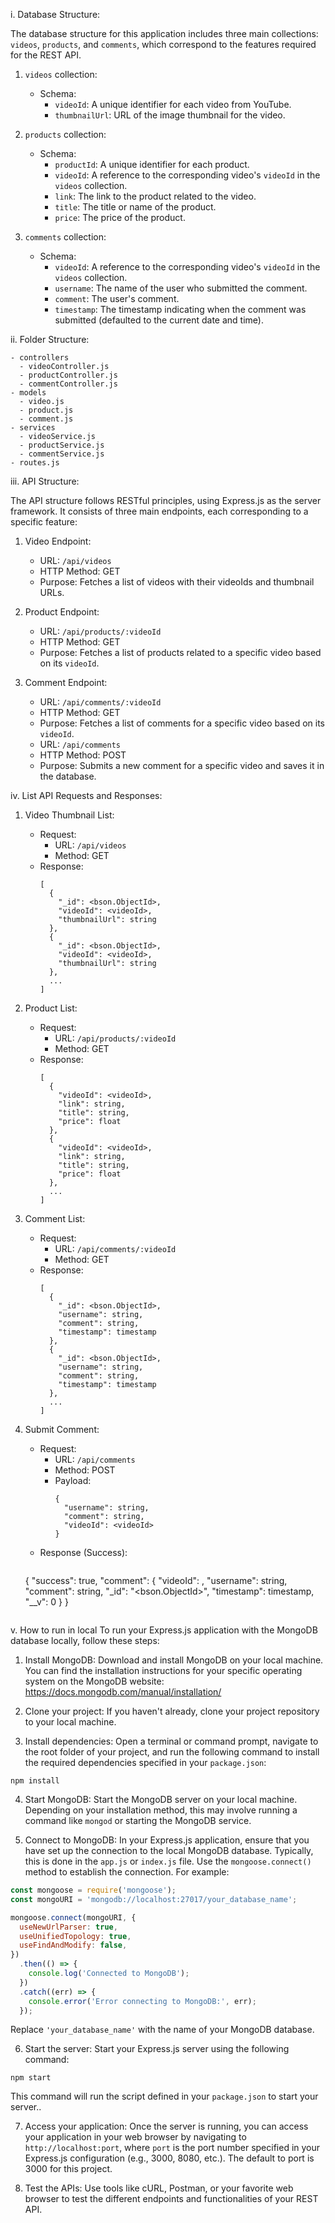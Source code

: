 i. Database Structure:

The database structure for this application includes three main collections: `videos`, `products`, and `comments`, which correspond to the features required for the REST API.

1. `videos` collection:
   - Schema:
     - `videoId`: A unique identifier for each video from YouTube.
     - `thumbnailUrl`: URL of the image thumbnail for the video.

2. `products` collection:
   - Schema:
     - `productId`: A unique identifier for each product.
     - `videoId`: A reference to the corresponding video's `videoId` in the `videos` collection.
     - `link`: The link to the product related to the video.
     - `title`: The title or name of the product.
     - `price`: The price of the product.

3. `comments` collection:
   - Schema:
     - `videoId`: A reference to the corresponding video's `videoId` in the `videos` collection.
     - `username`: The name of the user who submitted the comment.
     - `comment`: The user's comment.
     - `timestamp`: The timestamp indicating when the comment was submitted (defaulted to the current date and time).

ii. Folder Structure:
```
- controllers
  - videoController.js
  - productController.js
  - commentController.js
- models
  - video.js
  - product.js
  - comment.js
- services
  - videoService.js
  - productService.js
  - commentService.js
- routes.js
```

iii. API Structure:

The API structure follows RESTful principles, using Express.js as the server framework. It consists of three main endpoints, each corresponding to a specific feature:

1. Video Endpoint:
   - URL: `/api/videos`
   - HTTP Method: GET
   - Purpose: Fetches a list of videos with their videoIds and thumbnail URLs.

2. Product Endpoint:
   - URL: `/api/products/:videoId`
   - HTTP Method: GET
   - Purpose: Fetches a list of products related to a specific video based on its `videoId`.

3. Comment Endpoint:
   - URL: `/api/comments/:videoId`
   - HTTP Method: GET
   - Purpose: Fetches a list of comments for a specific video based on its `videoId`.
   - URL: `/api/comments`
   - HTTP Method: POST
   - Purpose: Submits a new comment for a specific video and saves it in the database.

iv. List API Requests and Responses:

1. Video Thumbnail List:
   - Request:
     - URL: `/api/videos`
     - Method: GET
   - Response:
     ```
     [
       {
         "_id": <bson.ObjectId>,
         "videoId": <videoId>,
         "thumbnailUrl": string
       },
       {
         "_id": <bson.ObjectId>,
         "videoId": <videoId>,
         "thumbnailUrl": string
       },
       ...
     ]
     ```

2. Product List:
   - Request:
     - URL: `/api/products/:videoId`
     - Method: GET
   - Response:
     ```
     [
       {
         "videoId": <videoId>,
         "link": string,
         "title": string,
         "price": float
       },
       {
         "videoId": <videoId>,
         "link": string,
         "title": string,
         "price": float
       },
       ...
     ]
     ```

3. Comment List:
   - Request:
     - URL: `/api/comments/:videoId`
     - Method: GET
   - Response:
     ```
     [
       {
         "_id": <bson.ObjectId>,
         "username": string,
         "comment": string,
         "timestamp": timestamp
       },
       {
         "_id": <bson.ObjectId>,
         "username": string,
         "comment": string,
         "timestamp": timestamp
       },
       ...
     ]
     ```

4. Submit Comment:
   - Request:
     - URL: `/api/comments`
     - Method: POST
     - Payload:
       ```
       {
         "username": string,
         "comment": string,
         "videoId": <videoId>
       }
       ```
   - Response (Success):
     ```
    {
      "success": true,
      "comment": {
        "videoId": <videoId>,
        "username": string,
        "comment": string,
        "_id": "<bson.ObjectId>",
        "timestamp": timestamp,
        "__v": 0
      }
    }
     ```

v. How to run in local
To run your Express.js application with the MongoDB database locally, follow these steps:

1. Install MongoDB: Download and install MongoDB on your local machine. You can find the installation instructions for your specific operating system on the MongoDB website: https://docs.mongodb.com/manual/installation/

2. Clone your project: If you haven't already, clone your project repository to your local machine.

3. Install dependencies: Open a terminal or command prompt, navigate to the root folder of your project, and run the following command to install the required dependencies specified in your `package.json`:

```
npm install
```

4. Start MongoDB: Start the MongoDB server on your local machine. Depending on your installation method, this may involve running a command like `mongod` or starting the MongoDB service.

5. Connect to MongoDB: In your Express.js application, ensure that you have set up the connection to the local MongoDB database. Typically, this is done in the `app.js` or `index.js` file. Use the `mongoose.connect()` method to establish the connection. For example:

```javascript
const mongoose = require('mongoose');
const mongoURI = 'mongodb://localhost:27017/your_database_name';

mongoose.connect(mongoURI, {
  useNewUrlParser: true,
  useUnifiedTopology: true,
  useFindAndModify: false,
})
  .then(() => {
    console.log('Connected to MongoDB');
  })
  .catch((err) => {
    console.error('Error connecting to MongoDB:', err);
  });
```

Replace `'your_database_name'` with the name of your MongoDB database.

6. Start the server: Start your Express.js server using the following command:

```
npm start
```

This command will run the script defined in your `package.json` to start your server..

7. Access your application: Once the server is running, you can access your application in your web browser by navigating to `http://localhost:port`, where `port` is the port number specified in your Express.js configuration (e.g., 3000, 8080, etc.). The default to port is 3000 for this project.

8. Test the APIs: Use tools like cURL, Postman, or your favorite web browser to test the different endpoints and functionalities of your REST API.
